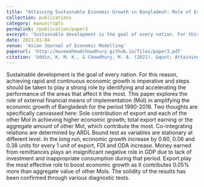 ```yaml
---
title: "Attaining Sustainable Economic Growth in Bangladesh: Role of External Financial Means of Implementation"
collection: publications
category: manuscripts
permalink: /publication/paper3
excerpt: 'Sustainable development is the goal of every nation. For this reason, achieving rapid.........'
date: 2021-01-04
venue: 'Asian Journal of Economic Modelling'
paperurl: 'http://munemahmadchowdhury.github.io/files/paper3.pdf'
citation: 'Uddin, K. M. K., & Chowdhury, M. A. (2021). &quot; Attaining Sustainable Economic Growth in Bangladesh: Role of External Financial Means of Implementation.&quot; <i>Asian Journal of Economic Modelling</i>. 9(1), 1-14.'
---
```


Sustainable development is the goal of every nation. For this reason, achieving rapid and continuous economic growth is imperative and steps should be taken to play a strong role by identifying and accelerating the performance of the areas that affect it the most. This paper explores the role of external financial means of implementation (MoI) in amplifying the economic growth of Bangladesh for the period 1990-2018. Two thoughts are specifically canvassed here: Sole contribution of export and each of the other MoI in achieving higher economic growth; total export earning or the aggregate amount of other MoI, which contribute the most. Co-integrating relations are determined by ARDL Bound test as variables are stationary at different level. In the long run, economic growth increase by 0.60, 0.06 and 0.38 units for every 1 unit of export, FDI and ODA increase. Money earned from remittances plays an insignificant negative role in GDP due to lack of investment and inappropriate consumption during that period. Export play the most effective role to boost economic growth as it contributes 0.05% more than aggregate value of other MoIs. The solidity of the results has been confirmed through various diagnostic tests.    
